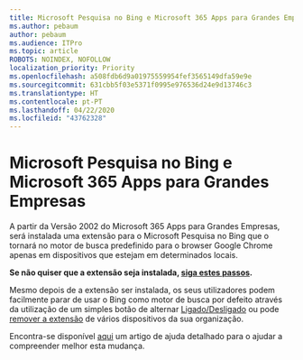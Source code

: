 ```yaml
---
title: Microsoft Pesquisa no Bing e Microsoft 365 Apps para Grandes Empresas
ms.author: pebaum
author: pebaum
ms.audience: ITPro
ms.topic: article
ROBOTS: NOINDEX, NOFOLLOW
localization_priority: Priority
ms.openlocfilehash: a508fdb6d9a01975559954fef3565149dfa59e9e
ms.sourcegitcommit: 631cbb5f03e5371f0995e976536d24e9d13746c3
ms.translationtype: HT
ms.contentlocale: pt-PT
ms.lasthandoff: 04/22/2020
ms.locfileid: "43762328"
---
```

# <a name="microsoft-search-in-bing-and-microsoft-365-apps-for-enterprise"></a>Microsoft Pesquisa no Bing e Microsoft 365 Apps para Grandes Empresas

A partir da Versão 2002 do Microsoft 365 Apps para Grandes Empresas, será instalada uma extensão para o Microsoft Pesquisa no Bing que o tornará no motor de busca predefinido para o browser Google Chrome apenas em dispositivos que estejam em determinados locais.

**Se não quiser que a extensão seja instalada, [siga estes passos](https://docs.microsoft.com/deployoffice/microsoft-search-bing#how-to-exclude-the-extension-for-microsoft-search-in-bing-from-being-installed).**

Mesmo depois de a extensão ser instalada, os seus utilizadores podem facilmente parar de usar o Bing como motor de busca por defeito através da utilização de um simples botão de alternar [Ligado/Desligado](https://docs.microsoft.com/deployoffice/microsoft-search-bing#change-whether-bing-is-the-default-search-engine-for-google-chrome) ou pode [remover a extensão](https://docs.microsoft.com/deployoffice/microsoft-search-bing#how-to-remove-the-extension-after-its-been-installed) de vários dispositivos da sua organização.

Encontra-se disponível [aqui](https://docs.microsoft.com/deployoffice/microsoft-search-bing) um artigo de ajuda detalhado para o ajudar a compreender melhor esta mudança.